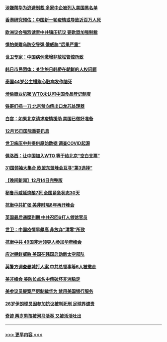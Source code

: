 #### [涉嫌帮华为逃避制裁 多家中企被列入美国黑名单](../pages/prog202/a103599086.md?t=12160950) 
#### [香港研究预估：中国新一轮疫情或导致近百万人死](../pages/prog202/a103599074.md?t=12160950) 
#### [欧洲议会强烈谴责中共镇压抗议 要欧盟加强制裁](../pages/prog202/a103598914.md?t=12160950) 
#### [惧怕美赠乌防空导弹 俄威胁“后果严重”](../pages/prog202/a103599063.md?t=12160950) 
#### [世卫专家：中国病例激增非放松管控所致](../pages/prog202/a103598973.md?t=12160950) 
#### [韩日市民团体：关注旅日韩侨在朝鲜的人权问题](../pages/prog202/a103598980.md?t=12160950) 
#### [泰国44岁公主慢跑心脏病发作脑死](../pages/prog202/a103598900.md?t=12160950) 
#### [涉偷商业机密 WTO未认可中国食品登记制度](../pages/prog202/a103598828.md?t=12160950) 
#### [铁哥们插一刀 北京禁向俄出口龙芯处理器](../pages/prog202/a103598709.md?t=12160950) 
#### [白宫：如果北京请求疫情援助 美国已做好准备](../pages/prog202/a103598705.md?t=12160950) 
#### [12月15日国际重要讯息](../pages/prog202/a103598729.md?t=12160950) 
#### [世卫施压中共提供原始数据 调查COVID起源](../pages/prog202/a103598714.md?t=12160950) 
#### [佩洛西：让中国加入WTO 等于给北京“空白支票”](../pages/prog202/a103598688.md?t=12160950) 
#### [31国领袖大集合 欧盟东盟峰会互寻“第3选择”](../pages/prog202/a103598593.md?t=12160950) 
#### [【晚间新闻】12月14日完整版](../pages/prog202/a103598465.md?t=12160950) 
#### [秘鲁示威延烧酿7死 全国紧急状态30天](../pages/prog202/a103598548.md?t=12160950) 
#### [抗衡中共扩张 美非时隔8年再开峰会](../pages/prog202/a103598333.md?t=12160950) 
#### [英国最后通牒到期 中共召回6打人领馆官员](../pages/prog202/a103598341.md?t=12160950) 
#### [世卫：中国疫情早飙高 非放弃“清零”所致](../pages/prog202/a103598107.md?t=12160950) 
#### [抗衡中共 49国非洲领导人参加华府峰会](../pages/prog202/a103598114.md?t=12160950) 
#### [应对朝鲜威胁 美国在韩国启动新太空部队](../pages/prog202/a103598119.md?t=12160950) 
#### [英警方调查曼城打人案 中共总领事等6人被撤走](../pages/prog202/a103598004.md?t=12160950) 
#### [美非峰会 美防长点名中俄破坏非洲稳定](../pages/prog202/a103597941.md?t=12160950) 
#### [美参议员提案严厉制裁华为 禁用美国银行服务](../pages/prog202/a103597938.md?t=12160950) 
#### [26岁伊朗球员因参加抗议被判死刑 足球界谴责](../pages/prog202/a103597849.md?t=12160950) 
#### [奇迹 两岁男孩被河马活吞 又被活活吐出](../pages/prog202/a103597843.md?t=12160950) 

----
#### [ >>> 更早内容 <<< ](../indexes/prog202-earlier.md)
